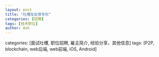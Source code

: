 ```yaml
---
layout: post
title: "吐槽及反馈专栏"
categories: [招聘]
tags: [技术职位]
author: Ash
---
```


categories: [面试吐槽, 职位招聘, 雇主简介, 经验分享，其他信息]
tags: [P2P, blockchain, web后端, web前端, iOS, Android]
